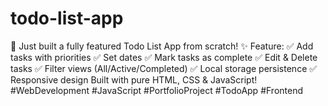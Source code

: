 # todo-list-app
🎯 Just built a fully featured Todo List App from scratch!  ✨ Feature: ✅ Add tasks with priorities ✅ Set dates ✅ Mark tasks as complete ✅ Edit &amp; Delete tasks ✅ Filter views (All/Active/Completed) ✅ Local storage persistence ✅ Responsive design Built with pure HTML, CSS &amp; JavaScript!   #WebDevelopment #JavaScript #PortfolioProject #TodoApp #Frontend
